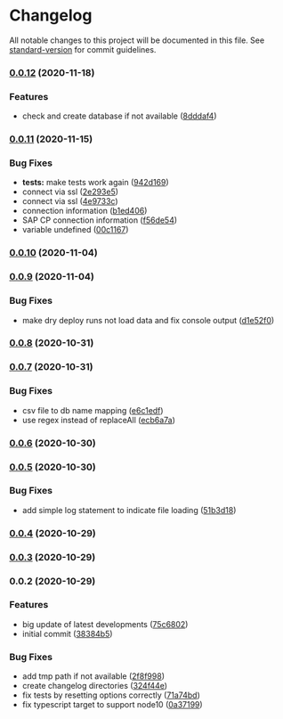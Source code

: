 # Changelog

All notable changes to this project will be documented in this file. See [standard-version](https://github.com/conventional-changelog/standard-version) for commit guidelines.

### [0.0.12](https://github.com/mikezaschka/cds-dbm/compare/v0.0.11...v0.0.12) (2020-11-18)

### Features

- check and create database if not available ([8dddaf4](https://github.com/mikezaschka/cds-dbm/commit/8dddaf484c688b7d3b61de259288306d7153f027))

### [0.0.11](https://github.com/mikezaschka/cds-dbm/compare/v0.0.10...v0.0.11) (2020-11-15)

### Bug Fixes

- **tests:** make tests work again ([942d169](https://github.com/mikezaschka/cds-dbm/commit/942d169173aa542f284eb6545f76e31868feade3))
- connect via ssl ([2e293e5](https://github.com/mikezaschka/cds-dbm/commit/2e293e5d10adcac9563fb440076dddee524c15a7))
- connect via ssl ([4e9733c](https://github.com/mikezaschka/cds-dbm/commit/4e9733cb3b23723ec6607956ebce12ce081309d3))
- connection information ([b1ed406](https://github.com/mikezaschka/cds-dbm/commit/b1ed406bf50733f4152ee7221abf4a103058dfc7))
- SAP CP connection information ([f56de54](https://github.com/mikezaschka/cds-dbm/commit/f56de541bf32e9c0c65135ec885889087ce61c60))
- variable undefined ([00c1167](https://github.com/mikezaschka/cds-dbm/commit/00c1167c9c233a0d28fbbd873f3219cf32e5a5a1))

### [0.0.10](https://github.com/mikezaschka/cds-dbm/compare/v0.0.9...v0.0.10) (2020-11-04)

### [0.0.9](https://github.com/mikezaschka/cds-dbm/compare/v0.0.8...v0.0.9) (2020-11-04)

### Bug Fixes

- make dry deploy runs not load data and fix console output ([d1e52f0](https://github.com/mikezaschka/cds-dbm/commit/d1e52f07f2327f9fa2448d6aba7fcb28ecef9810))

### [0.0.8](https://github.com/mikezaschka/cds-dbm/compare/v0.0.7...v0.0.8) (2020-10-31)

### [0.0.7](https://github.com/mikezaschka/cds-dbm/compare/v0.0.6...v0.0.7) (2020-10-31)

### Bug Fixes

- csv file to db name mapping ([e6c1edf](https://github.com/mikezaschka/cds-dbm/commit/e6c1edf9b9137fd3318e7a293112520fd130714e))
- use regex instead of replaceAll ([ecb6a7a](https://github.com/mikezaschka/cds-dbm/commit/ecb6a7a8873ecd01be9fd4d440a0465043735976))

### [0.0.6](https://github.com/mikezaschka/cds-dbm/compare/v0.0.5...v0.0.6) (2020-10-30)

### [0.0.5](https://github.com/mikezaschka/cds-dbm/compare/v0.0.4...v0.0.5) (2020-10-30)

### Bug Fixes

- add simple log statement to indicate file loading ([51b3d18](https://github.com/mikezaschka/cds-dbm/commit/51b3d1802a9276721f57abb3ae850d22e90efcf4))

### [0.0.4](https://github.com/mikezaschka/cds-dbm/compare/v0.0.3...v0.0.4) (2020-10-29)

### [0.0.3](https://github.com/mikezaschka/cds-dbm/compare/v0.0.2...v0.0.3) (2020-10-29)

### 0.0.2 (2020-10-29)

### Features

- big update of latest developments ([75c6802](https://github.com/mikezaschka/cds-dbm/commit/75c6802340c42e82b08a4627248cf0a68fe9aba1))
- initial commit ([38384b5](https://github.com/mikezaschka/cds-dbm/commit/38384b5e86f7ed82894acf652ccf485faea892f7))

### Bug Fixes

- add tmp path if not available ([2f8f998](https://github.com/mikezaschka/cds-dbm/commit/2f8f9985ed6c57cf54f040047b1b52fcdf10670b))
- create changelog directories ([324f44e](https://github.com/mikezaschka/cds-dbm/commit/324f44e7ba5606df1a4dfa4cec8ed43d3c79437e))
- fix tests by resetting options correctly ([71a74bd](https://github.com/mikezaschka/cds-dbm/commit/71a74bded9826ca94618e97cb7050677d7ce3b42))
- fix typescript target to support node10 ([0a37199](https://github.com/mikezaschka/cds-dbm/commit/0a3719929c2c310838b58cf5f930bc3dac3e010d))
